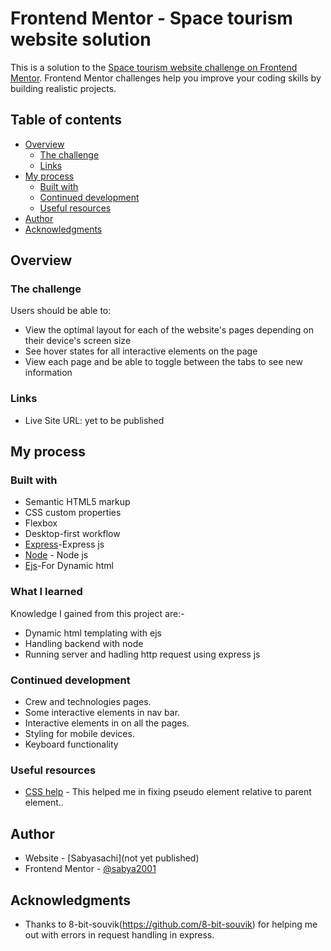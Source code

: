 # Frontend Mentor - Space tourism website solution

This is a solution to the [Space tourism website challenge on Frontend Mentor](https://www.frontendmentor.io/challenges/space-tourism-multipage-website-gRWj1URZ3). Frontend Mentor challenges help you improve your coding skills by building realistic projects. 

## Table of contents

- [Overview](#overview)
  - [The challenge](#the-challenge)
  - [Links](#links)
- [My process](#my-process)
  - [Built with](#built-with)
  - [Continued development](#continued-development)
  - [Useful resources](#useful-resources)
- [Author](#author)
- [Acknowledgments](#acknowledgments)

## Overview

### The challenge

Users should be able to:

- View the optimal layout for each of the website's pages depending on their device's screen size
- See hover states for all interactive elements on the page
- View each page and be able to toggle between the tabs to see new information

### Links
- Live Site URL: yet to be published
## My process

### Built with

- Semantic HTML5 markup
- CSS custom properties
- Flexbox
- Desktop-first workflow
- [Express](https://expressjs.com/)-Express js
- [Node](https://nodejs.org/en/) - Node js
- [Ejs](https://ejs.co/)-For Dynamic html

### What I learned
Knowledge I gained from this project are:-
- Dynamic html templating with ejs
- Handling backend with node 
- Running server and hadling http request using express js

### Continued development

- Crew and technologies pages.
- Some interactive elements in nav bar.
- Interactive elements in on all the pages.
- Styling for mobile devices. 
- Keyboard functionality

### Useful resources

- [CSS help](https://stackoverflow.com/questions/10487292/position-absolute-but-relative-to-parent) - This helped me  in fixing pseudo element relative to parent element..

## Author

- Website - [Sabyasachi](not yet published)
- Frontend Mentor - [@sabya2001](https://www.frontendmentor.io/profile/sabya2001)

## Acknowledgments

- Thanks to 8-bit-souvik(https://github.com/8-bit-souvik) for helping me out with errors in request handling in express.
